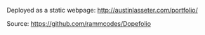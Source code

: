 Deployed as a static webpage: http://austinlasseter.com/portfolio/

Source: https://github.com/rammcodes/Dopefolio

